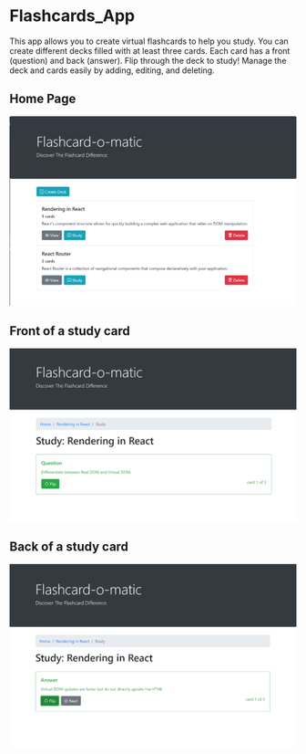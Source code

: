 # Flashcards_App

This app allows you to create virtual flashcards to help you study. You can create different decks filled with at least three cards. Each card has a front (question) and back (answer). Flip through the deck to study! Manage the deck and cards easily by adding, editing, and deleting.


## Home Page
![FlashCard_Main](https://github.com/Merrilee18/Flashcards_App/blob/main/FlashCardApp_allDecks.PNG)

## Front of a study card
![FlashCard_Front](https://github.com/Merrilee18/Flashcards_App/blob/main/FlashCardApp_cardFront.PNG)

## Back of a study card
![FlashCard_Back](https://github.com/Merrilee18/Flashcards_App/blob/main/FlashCardApp_cardBack.PNG)
